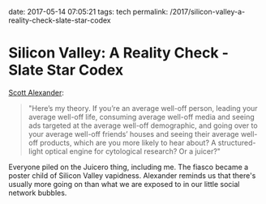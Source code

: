 date: 2017-05-14 07:05:21
tags: tech
permalink: /2017/silicon-valley-a-reality-check-slate-star-codex

# Silicon Valley: A Reality Check - Slate Star Codex

[Scott Alexander][1]:

> "Here’s my theory. If you’re an average well-off person, leading your average well-off life, consuming average well-off media and seeing ads targeted at the average well-off demographic, and going over to your average well-off friends’ houses and seeing their average well-off products, which are you more likely to hear about? A structured-light optical engine for cytological research? Or a juicer?"

Everyone piled on the Juicero thing, including me. The fiasco became a poster child of Silicon Valley vapidness. Alexander reminds us that there's usually more going on than what we are exposed to in our little social network bubbles.

 [1]: http://slatestarcodex.com/2017/05/11/silicon-valley-a-reality-check/
